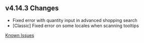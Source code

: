 ## v4.14.3 Changes

* Fixed error with quantity input in advanced shopping search
* [Classic] Fixed error on some locales when scanning tooltips

[Known Issues](https://support.tradeskillmaster.com/en_US/known_issues)
